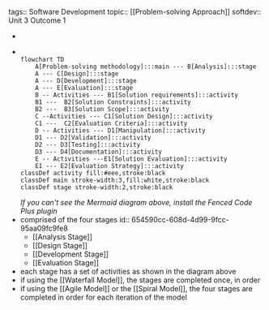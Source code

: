 tags:: Software Development
topic:: [[Problem-solving Approach]]
softdev:: Unit 3 Outcome 1

-
- ```mermaid
  
  flowchart TD
      A[Problem-solving methodology]:::main --- B[Analysis]:::stage
      A --- C[Design]:::stage
      A --- D[Development]:::stage
      A --- E[Evaluation]:::stage
      B -- Activities --- B1[Solution requirements]:::activity
      B1 ---  B2[Solution Constraints]:::activity
      B2 ---  B3[Solution Scope]:::activity
      C --Activities --- C1[Solution Design]:::activity
      C1 ---  C2[Evaluation Criteria]:::activity
      D -- Activities --- D1[Manipulation]:::activity
      D1 --- D2[Validation]:::activity
      D2 --- D3[Testing]:::activity
      D3 --- D4[Documentation]:::activity
      E -- Activities ---E1[Solution Evaluation]:::activity
      E1 --- E2[Evaluation Strategy]:::activity
  classDef activity fill:#eee,stroke:black
  classDef main stroke-width:3,fill:white,stroke:black
  classDef stage stroke-width:2,stroke:black
  ```
  *If you can't see the Mermaid diagram above, install the Fenced Code Plus plugin*
- comprised of the four stages
  id:: 654590cc-608d-4d99-9fcc-95aa09fc9fe8
	- [[Analysis Stage]]
	- [[Design Stage]]
	- [[Development Stage]]
	- [[Evaluation Stage]]
- each stage has a set of activities as shown in the diagram above
- if using the [[Waterfall Model]], the stages are completed once, in order
- if using the [[Agile Model]] or the [[Spiral Model]], the four stages are completed in order for each iteration of the model